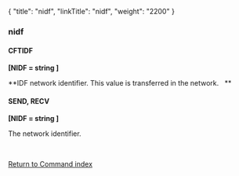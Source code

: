 {
    "title": "nidf",
    "linkTitle": "nidf",
    "weight": "2200"
}<span id="nidf"></span>

### nidf

#### CFTIDF

**\[NIDF = string \]**

**IDF
network identifier. <span style="font-weight: normal;">This value is transferred in the network.
 </span> **

#### SEND, RECV

**\[NIDF = string \]**

The network identifier.

 

[Return to Command index](../../)
